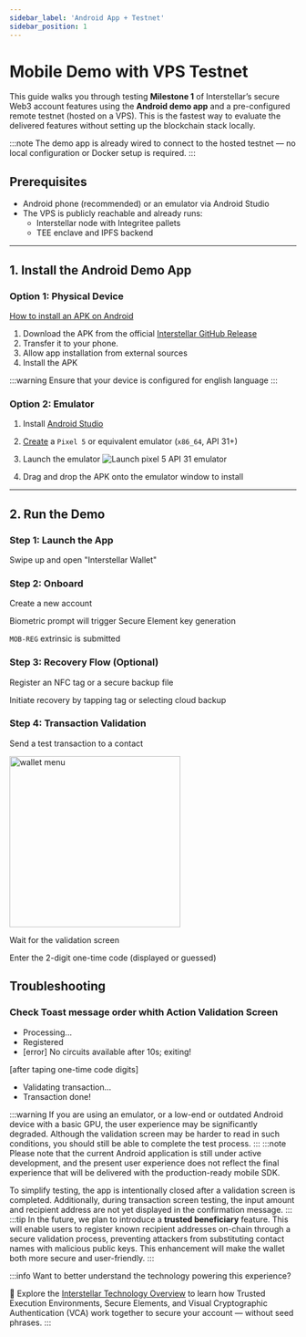 ```yaml
---
sidebar_label: 'Android App + Testnet'
sidebar_position: 1
---
```


# Mobile Demo with VPS Testnet

This guide walks you through testing **Milestone 1** of Interstellar’s secure Web3 account features using the **Android demo app** and a pre-configured remote testnet (hosted on a VPS). This is the fastest way to evaluate the delivered features without setting up the blockchain stack locally.

:::note
The demo app is already wired to connect to the hosted testnet — no local configuration or Docker setup is required.
:::

## Prerequisites

- Android phone (recommended) or an emulator via Android Studio
- The VPS is publicly reachable and already runs:
  - Interstellar node with Integritee pallets
  - TEE enclave and IPFS backend


---

## 1. Install the Android Demo App

### Option 1: Physical Device

[How to install an APK on Android](https://www.lifewire.com/install-apk-on-android-4177185)

1. Download the APK from the official [Interstellar GitHub Release](https://github.com/Interstellar-Network/wallet-app/releases/tag/milestone1)
2. Transfer it to your phone.
3. Allow app installation from external sources
4. Install the APK

:::warning
Ensure that your device is configured for english language
:::


### Option 2: Emulator

1. Install [Android Studio](https://developer.android.com/studio)
2. [Create](https://developer.android.com/studio/run/managing-avds#createavd) a `Pixel 5` or equivalent emulator (`x86_64`, API 31+)

3. Launch the emulator
![Launch pixel 5 API 31 emulator](/img/Android_device_manager.png)
4. Drag and drop the APK onto the emulator window to install



---

## 2. Run the Demo

### Step 1: Launch the App

Swipe up and open "Interstellar Wallet"

### Step 2: Onboard

Create a new account

Biometric prompt will trigger Secure Element key generation

`MOB-REG` extrinsic is submitted

### Step 3: Recovery Flow (Optional)

Register an NFC tag or a secure backup file

Initiate recovery by tapping tag or selecting cloud backup

### Step 4: Transaction Validation

Send a test transaction to a contact


<img src="/img/Send_Currency_Demo.gif" alt="wallet menu"  width="300"/>


Wait for the validation screen

Enter the 2-digit one-time code (displayed or guessed)

## Troubleshooting

### Check Toast message order whith Action Validation Screen

- Processing...
- Registered
- [error] No circuits available after 10s; exiting!

[after taping one-time code digits]

- Validating transaction...
- Transaction done!

:::warning
If you are using an emulator, or a low-end or outdated Android device with a basic GPU, the user experience may be significantly degraded. Although the validation screen may be harder to read in such conditions, you should still be able to complete the test process.
:::
:::note
Please note that the current Android application is still under active development, and the present user experience does not reflect the final experience that will be delivered with the production-ready mobile SDK.

To simplify testing, the app is intentionally closed after a validation screen is completed. Additionally, during transaction screen testing, the input amount and recipient address are not yet displayed in the confirmation message.
:::
:::tip
In the future, we plan to introduce a **trusted beneficiary** feature. This will enable users to register known recipient addresses on-chain through a secure validation process, preventing attackers from substituting contact names with malicious public keys. This enhancement will make the wallet both more secure and user-friendly.
:::

:::info
Want to better understand the technology powering this experience?

📘 Explore the [Interstellar Technology Overview](https://interstellar-docs-tech.pages.dev/docs/category/about-deep-tech) to learn how Trusted Execution Environments, Secure Elements, and Visual Cryptographic Authentication (VCA) work together to secure your account — without seed phrases.
:::



